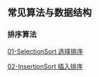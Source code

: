 ## 常见算法与数据结构

### 排序算法

[01-SelectionSort 选择排序](https://github.com/franklee0902/algorithm/blob/master/01-SelectionSort.php)

[02-InsertionSort 插入排序](https://github.com/franklee0902/algorithm/blob/master/02-InsertionSort.php)
